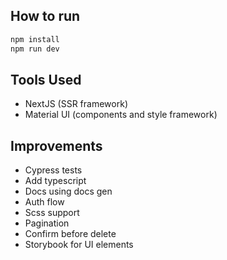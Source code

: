 ## How to run
```bash
npm install
npm run dev
```

## Tools Used
- NextJS (SSR framework)
- Material UI (components and style framework)

## Improvements
- Cypress tests
- Add typescript
- Docs using docs gen
- Auth flow
- Scss support
- Pagination
- Confirm before delete
- Storybook for UI elements
